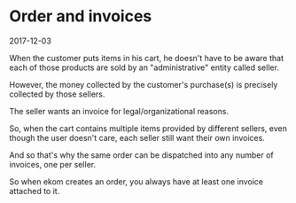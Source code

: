 Order and invoices
======================
2017-12-03


When the customer puts items in his cart, he doesn't have to be aware that each of those products are sold by an 
"administrative" entity called seller.


However, the money collected by the customer's purchase(s) is precisely collected by those sellers.

The seller wants an invoice for legal/organizational reasons.


So, when the cart contains multiple items provided by different sellers, even though the user doesn't care,
each seller still want their own invoices.


And so that's why the same order can be dispatched into any number of invoices, one per seller.


So when ekom creates an order, you always have at least one invoice attached to it.
